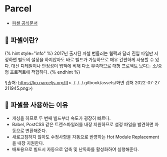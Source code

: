 # Parcel

* [파셀 공식문서](https://ko.parceljs.org/getting\_started.html)

## 🐇 파셀이란?

{% hint style="info" %}
2017년 출시된 파셀 번들러는 웹팩과 달리 진입 파일만 지정하면 별도의 설정을 하지않아도 바로 빌드가 가능하므로 매우 간편하게 사용할 수 있다. 대신 디테일이나 안정성이 웹팩에 비해 다소 부족하므로 대형 프로젝트 보다는 소/중형 프로젝트에 적합하다.
{% endhint %}

![출처: https://ko.parceljs.org/](<../../../.gitbook/assets/화면 캡처 2022-07-27 211945.png>)

## 🐇 파셀을 사용하는 이유

* 캐싱을 하므로 두 번째 빌드부터 속도가 굉장히 빠르다.
* Babel, PostCSS 같은 트랜스파일러를 내장 지원하므로 설정 파일을 발견하면 자동으로 변환해준다.
* 새로고침하지 않아도 수정사항을 자동으로 반영하는 Hot Module Replacement을 내장 지원한다.
* 배포용으로 빌드시 자동으로 압축 및 난독화를 활성화하여 실행해준다.
